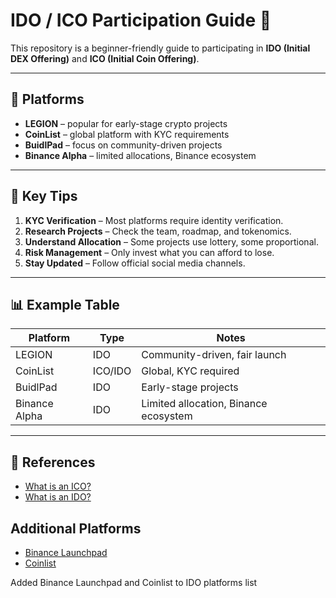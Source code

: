 # IDO / ICO Participation Guide 🚀

This repository is a beginner-friendly guide to participating in **IDO (Initial DEX Offering)** and **ICO (Initial Coin Offering)**.  

---

## 📌 Platforms
- **LEGION** – popular for early-stage crypto projects  
- **CoinList** – global platform with KYC requirements  
- **BuidlPad** – focus on community-driven projects  
- **Binance Alpha** – limited allocations, Binance ecosystem  

---

## 📝 Key Tips
1. **KYC Verification** – Most platforms require identity verification.  
2. **Research Projects** – Check the team, roadmap, and tokenomics.  
3. **Understand Allocation** – Some projects use lottery, some proportional.  
4. **Risk Management** – Only invest what you can afford to lose.  
5. **Stay Updated** – Follow official social media channels.  

---

## 📊 Example Table

| Platform    | Type      | Notes                     |
|------------|-----------|---------------------------|
| LEGION     | IDO       | Community-driven, fair launch |
| CoinList   | ICO/IDO   | Global, KYC required      |
| BuidlPad   | IDO       | Early-stage projects      |
| Binance Alpha | IDO    | Limited allocation, Binance ecosystem |

---

## 🔗 References
- [What is an ICO?](https://www.investopedia.com/terms/i/initial-coin-offering-ico.asp)
- [What is an IDO?](https://academy.binance.com/en/articles/what-is-an-ido-initial-dex-offering)


## Additional Platforms
- [Binance Launchpad](https://launchpad.binance.com/)
- [Coinlist](https://coinlist.co/)

Added Binance Launchpad and Coinlist to IDO platforms list
